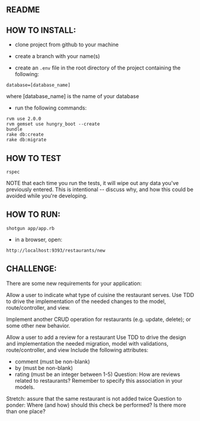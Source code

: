 ## README


HOW TO INSTALL:
---------------
- clone project from github to your machine

- create a branch with your name(s)

- create an `.env` file in the root directory of the project containing the following:
```
database=[database_name]
```
where [database_name] is the name of your database

- run the following commands:
```
rvm use 2.0.0
rvm gemset use hungry_boot --create
bundle
rake db:create
rake db:migrate
```


HOW TO TEST
-----------
```
rspec
```
NOTE that each time you run the tests, it will wipe out any data you've previously entered. This is intentional -- discuss why, and how this could be avoided while you're developing.


HOW TO RUN:
-----------
```
shotgun app/app.rb
```

- in a browser, open: 
```
http://localhost:9393/restaurants/new
```


CHALLENGE:
----------
There are some new requirements for your application:

Allow a user to indicate what type of cuisine the restaurant serves.
Use TDD to drive the implementation of the needed changes to the model, route/controller, and view.

Implement another CRUD operation for restaurants (e.g. update, delete); or some other new behavior.

Allow a user to add a review for a restaurant
Use TDD to drive the design and implementation the needed migration, model with validations, route/controller, and view
Include the following attributes:
- comment (must be non-blank)
- by (must be non-blank)
- rating (must be an integer between 1-5)
Question: How are reviews related to restaurants? Remember to specify this association in your models.

Stretch: assure that the same restaurant is not added twice
Question to ponder: Where (and how) should this check be performed? Is there more than one place?

